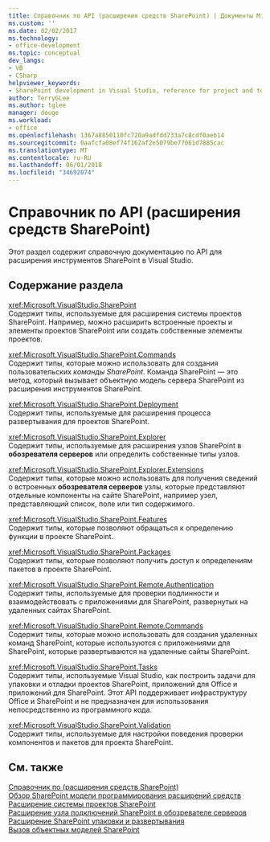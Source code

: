 ```yaml
---
title: Справочник по API (расширения средств SharePoint) | Документы Microsoft
ms.custom: ''
ms.date: 02/02/2017
ms.technology:
- office-development
ms.topic: conceptual
dev_langs:
- VB
- CSharp
helpviewer_keywords:
- SharePoint development in Visual Studio, reference for project and tools extensibility
author: TerryGLee
ms.author: tglee
manager: douge
ms.workload:
- office
ms.openlocfilehash: 1367a8850110fc720a9adfdd733a7c8cdf0aeb14
ms.sourcegitcommit: 0aafcfa08ef74f162af2e5079be77061d7885cac
ms.translationtype: MT
ms.contentlocale: ru-RU
ms.lasthandoff: 06/01/2018
ms.locfileid: "34692074"
---
```

# <a name="api-reference-sharepoint-tools-extensibility"></a>Справочник по API (расширения средств SharePoint)
  Этот раздел содержит справочную документацию по API для расширения инструментов SharePoint в Visual Studio.  
  
## <a name="in-this-section"></a>Содержание раздела
 <xref:Microsoft.VisualStudio.SharePoint>  
 Содержит типы, используемые для расширения системы проектов SharePoint. Например, можно расширить встроенные проекты и элементы проектов SharePoint или создать собственные элементы проектов.  
  
 <xref:Microsoft.VisualStudio.SharePoint.Commands>  
 Содержит типы, которые можно использовать для создания пользовательских *команды SharePoint*. Команда SharePoint — это метод, который вызывает объектную модель сервера SharePoint из расширения инструментов SharePoint.  
  
 <xref:Microsoft.VisualStudio.SharePoint.Deployment>  
 Содержит типы, используемые для расширения процесса развертывания для проектов SharePoint.  
  
 <xref:Microsoft.VisualStudio.SharePoint.Explorer>  
 Содержит типы, используемые для расширения узлов SharePoint в **обозревателя серверов** или определить собственные типы узлов.  
  
 <xref:Microsoft.VisualStudio.SharePoint.Explorer.Extensions>  
 Содержит типы, которые можно использовать для получения сведений о встроенных **обозревателя серверов** узлы, которые представляют отдельные компоненты на сайте SharePoint, например узел, представляющий список, поле или тип содержимого.  
  
 <xref:Microsoft.VisualStudio.SharePoint.Features>  
 Содержит типы, которые позволяют обращаться к определению функции в проекте SharePoint.  
  
 <xref:Microsoft.VisualStudio.SharePoint.Packages>  
 Содержит типы, которые позволяют получить доступ к определениям пакетов в проекте SharePoint.  
  
 <xref:Microsoft.VisualStudio.SharePoint.Remote.Authentication>  
 Содержит типы, используемые для проверки подлинности и взаимодействовать с приложениями для SharePoint, развернутых на удаленных сайтах SharePoint.  
  
 <xref:Microsoft.VisualStudio.SharePoint.Remote.Commands>  
 Содержит типы, которые можно использовать для создания удаленных команд SharePoint, которые используются с приложениями для SharePoint, которые развертываются на удаленные сайты SharePoint.  
  
 <xref:Microsoft.VisualStudio.SharePoint.Tasks>  
 Содержит типы, используемые Visual Studio, как построить задачи для упаковки и отладки проектов SharePoint, приложений для Office и приложений для SharePoint. Этот API поддерживает инфраструктуру Office и SharePoint и не предназначен для использования непосредственно из программного кода.  
  
 <xref:Microsoft.VisualStudio.SharePoint.Validation>  
 Содержит типы, используемые для настройки поведения проверки компонентов и пакетов для проекта SharePoint.  
  
## <a name="see-also"></a>См. также
 [Справочник по &#40;расширения средств SharePoint&#41;](../sharepoint/reference-sharepoint-tools-extensibility.md)   
 [Обзор SharePoint модели программирования расширений средств](../sharepoint/overview-of-the-programming-model-of-sharepoint-tools-extensions.md)   
 [Расширение системы проектов SharePoint](../sharepoint/extending-the-sharepoint-project-system.md)   
 [Расширение узла подключений SharePoint в обозревателе серверов](../sharepoint/extending-the-sharepoint-connections-node-in-server-explorer.md)   
 [Расширение SharePoint упаковки и развертывания](../sharepoint/extending-sharepoint-packaging-and-deployment.md)   
 [Вызов объектных моделей SharePoint](../sharepoint/calling-into-the-sharepoint-object-models.md)  
  
